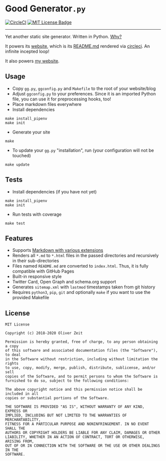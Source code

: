 # Good Generator`.py`

[![CircleCI](https://circleci.com/gh/ooz/ggpy.svg?style=shield)](https://circleci.com/gh/ooz/ggpy)
[![MIT License Badge](https://img.shields.io/badge/license-MIT-blue.svg)](https://github.com/ooz/ggpy)

----

Yet another static site generator. Written in Python.
[Why?](https://ooz.github.io/blog/2018/why-i-wrote-yet-another-static-site-gen.html)

It powers its [website](https://ooz.github.io/ggpy), which is its [README.md](https://github.com/ooz/ggpy) rendered via [circleci](https://circleci.com/gh/ooz/ggpy). An infinite incepted loop!

It also powers [my website](https://ooz.github.io).

## Usage

* Copy `gg.py`, `ggconfig.py` and `Makefile` to the root of your website/blog
* Adjust `ggconfig.py` to your preferences. Since it is an imported Python file, you can use it for preprocessing hooks, too!
* Place markdown files everywhere
* Install dependencies
```
make install_pipenv
make init
```
* Generate your site
```
make
```
* To update your `gg.py` "installation", run (your configuration will not be touched)
```
make update
```

## Tests

* Install dependencies (if you have not yet)
```
make install_pipenv
make init
```
* Run tests with coverage
```
make test
```

## Features

* Supports [Markdown with various extensions](https://ooz.github.io/ggpy/test/features/)
* Renders all `*.md` to `*.html` files in the passed directories and recursively in their sub-directories
* Files named `README.md` are converted to `index.html`. Thus, it is fully compatible with GitHub Pages
* Built-in responsive style
* Twitter Card, Open Graph and schema.org support
* Generates `sitemap.xml` with `lastmod` timestamps taken from git history
* Requires `python3`, `pip`, `git` and optionally `make` if you want to use the provided Makefile

## License

```
MIT License

Copyright (c) 2018-2020 Oliver Zeit

Permission is hereby granted, free of charge, to any person obtaining a copy
of this software and associated documentation files (the "Software"), to deal
in the Software without restriction, including without limitation the rights
to use, copy, modify, merge, publish, distribute, sublicense, and/or sell
copies of the Software, and to permit persons to whom the Software is
furnished to do so, subject to the following conditions:

The above copyright notice and this permission notice shall be included in all
copies or substantial portions of the Software.

THE SOFTWARE IS PROVIDED "AS IS", WITHOUT WARRANTY OF ANY KIND, EXPRESS OR
IMPLIED, INCLUDING BUT NOT LIMITED TO THE WARRANTIES OF MERCHANTABILITY,
FITNESS FOR A PARTICULAR PURPOSE AND NONINFRINGEMENT. IN NO EVENT SHALL THE
AUTHORS OR COPYRIGHT HOLDERS BE LIABLE FOR ANY CLAIM, DAMAGES OR OTHER
LIABILITY, WHETHER IN AN ACTION OF CONTRACT, TORT OR OTHERWISE, ARISING FROM,
OUT OF OR IN CONNECTION WITH THE SOFTWARE OR THE USE OR OTHER DEALINGS IN THE
SOFTWARE.
```
